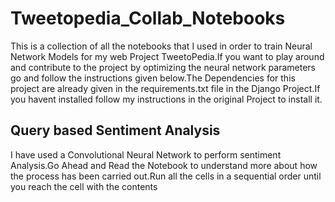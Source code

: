# Tweetopedia_Collab_Notebooks

This is a collection of all the notebooks that I used in order to train Neural Network Models for my web Project TweetoPedia.If you want to play around and contribute to the project by optimizing the neural network parameters go and follow the instructions given below.The Dependencies for this project are already given in the requirements.txt file in the Django Project.If you havent installed follow my instructions in the original Project to install it.


## Query based Sentiment Analysis

I have used a Convolutional Neural Network to perform sentiment Analysis.Go Ahead and Read the Notebook to understand more about how the process has been carried out.Run all the cells in a sequential order until you reach the cell with the contents
```python

```

